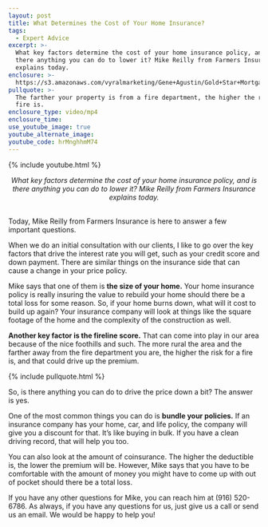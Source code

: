 ```yaml
---
layout: post
title: What Determines the Cost of Your Home Insurance?
tags:
  - Expert Advice
excerpt: >-
  What key factors determine the cost of your home insurance policy, and is
  there anything you can do to lower it? Mike Reilly from Farmers Insurance
  explains today.
enclosure: >-
  https://s3.amazonaws.com/vyralmarketing/Gene+Agustin/Gold+Star+Mortgage+Financial+What+determines+the+cost+of+home+insurance.mp4
pullquote: >-
  The farther your property is from a fire department, the higher the risk of
  fire is.
enclosure_type: video/mp4
enclosure_time:
use_youtube_image: true
youtube_alternate_image:
youtube_code: hrMnghhmM74
---
```


{% include youtube.html %}

<center><em>What key factors determine the cost of your home insurance policy, and is there anything you can do to lower it? Mike Reilly from Farmers Insurance explains today.</em></center>

<center>&nbsp;</center>

Today, Mike Reilly from Farmers Insurance is here to answer a few important questions.

When we do an initial consultation with our clients, I like to go over the key factors that drive the interest rate you will get, such as your credit score and down payment. There are similar things on the insurance side that can cause a change in your price policy.

Mike says that one of them is **the size of your home.** Your home insurance policy is really insuring the value to rebuild your home should there be a total loss for some reason. So, if your home burns down, what will it cost to build up again? Your insurance company will look at things like the square footage of the home and the complexity of the construction as well.

**Another key factor is the fireline score.** That can come into play in our area because of the nice foothills and such. The more rural the area and the farther away from the fire department you are, the higher the risk for a fire is, and that could drive up the premium.

{% include pullquote.html %}

So, is there anything you can do to drive the price down a bit? The answer is yes.

One of the most common things you can do is **bundle your policies.** If an insurance company has your home, car, and life policy, the company will give you a discount for that. It’s like buying in bulk. If you have a clean driving record, that will help you too.

You can also look at the amount of coinsurance. The higher the deductible is, the lower the premium will be. However, Mike says that you have to be comfortable with the amount of money you might have to come up with out of pocket should there be a total loss.

If you have any other questions for Mike, you can reach him at (916) 520-6786. As always, if you have any questions for us, just give us a call or send us an email. We would be happy to help you!